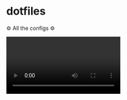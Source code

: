 # dotfiles

⚙ All the configs ⚙

![Screencast video](https://github.com/thealamu/dotfiles/blob/main/screencast/vid1.mp4)
